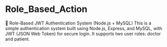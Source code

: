 # Role_Based_Action
🔐 Role-Based JWT Authentication System (Node.js + MySQL) This is a simple authentication system built using Node.js, Express, and MySQL, with JWT (JSON Web Token) for secure login. It supports two user roles: doctor and patient.
